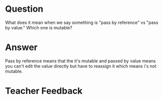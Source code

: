 # Question
What does it mean when we say something is "pass by reference" vs "pass by value." Which one is mutable?

# Answer
Pass by reference means that the it's mutable and passed by value means you can't edit the value directly but have to reassign it which means i's not mutable.

# Teacher Feedback
